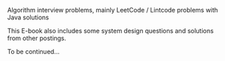 Algorithm interview problems, mainly LeetCode / Lintcode problems with Java solutions

This E-book also includes some system design questions and solutions from other postings. 

To be continued...







